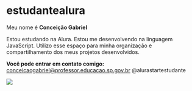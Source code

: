 # estudantealura
Meu nome é **Conceição Gabriel**

Estou estudando na Alura.
Estou me desenvolvendo na linguagem JavaScript.
Utilizo esse espaço para minha organização e compartilhamento dos meus projetos desenvolvidos.

**Você pode entrar em contato comigo:**
conceicaogabriel@professor.educacao.sp.gov.br
@alurastartestudante

![](link)
